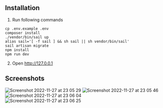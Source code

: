 ## Installation
1. Run following commands
```
cp .env.example .env
composer install
./vendor/bin/sail up
alias sail='[ -f sail ] && sh sail || sh vendor/bin/sail'
sail artisan migrate
npm install
npm run dev
```
2. Open http://127.0.0.1


## Screenshots
![Screenshot 2022-11-27 at 23 05 29](https://user-images.githubusercontent.com/88434147/204149635-7648d266-4179-4878-ab1a-33a5e54a9c1e.png)
![Screenshot 2022-11-27 at 23 05 46](https://user-images.githubusercontent.com/88434147/204149637-4d951a1f-f0d5-4cf3-9e13-f43f612b20a2.png)
![Screenshot 2022-11-27 at 23 06 04](https://user-images.githubusercontent.com/88434147/204149639-9c017dc7-e731-40d4-ac97-cac77cfc02c1.png)
![Screenshot 2022-11-27 at 23 06 25](https://user-images.githubusercontent.com/88434147/204149641-e5e06a88-c1dc-4296-94e7-e0fdc32fe585.png)
